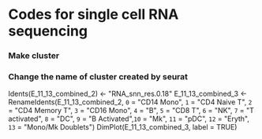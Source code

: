 # Codes for single cell RNA sequencing
<h3>Make cluster</h3>


<h3>Change the name of cluster created by seurat</h3>

Idents(E_11_13_combined_2) <- "RNA_snn_res.0.18"
E_11_13_combined_3 <- RenameIdents(E_11_13_combined_2, `0` = "CD14 Mono", `1` = "CD4 Naive T", `2` = "CD4 Memory T", `3` = "CD16 Mono", `4` = "B", `5` = "CD8 T", `6` = "NK", `7` = "T activated", `8` = "DC", `9` = "B Activated",`10` = "Mk", `11` = "pDC", `12` = "Eryth", `13` = "Mono/Mk Doublets")
DimPlot(E_11_13_combined_3, label = TRUE)


